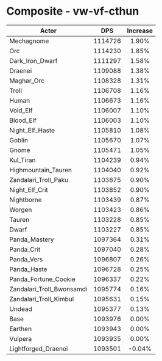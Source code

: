 # Composite - vw-vf-cthun
| Actor | DPS | Increase |
|---|:---:|:---:|
|Mechagnome|1114726|1.90%|
|Orc|1114230|1.85%|
|Dark_Iron_Dwarf|1111297|1.58%|
|Draenei|1109088|1.38%|
|Maghar_Orc|1108328|1.31%|
|Troll|1106708|1.16%|
|Human|1106673|1.16%|
|Void_Elf|1106007|1.10%|
|Blood_Elf|1106003|1.10%|
|Night_Elf_Haste|1105810|1.08%|
|Goblin|1105670|1.07%|
|Gnome|1105471|1.05%|
|Kul_Tiran|1104239|0.94%|
|Highmountain_Tauren|1104040|0.92%|
|Zandalari_Troll_Paku|1103875|0.90%|
|Night_Elf_Crit|1103852|0.90%|
|Nightborne|1103439|0.87%|
|Worgen|1103423|0.86%|
|Tauren|1103228|0.85%|
|Dwarf|1103227|0.85%|
|Panda_Mastery|1097364|0.31%|
|Panda_Crit|1097040|0.28%|
|Panda_Vers|1096807|0.26%|
|Panda_Haste|1096728|0.25%|
|Panda_Fortune_Cookie|1096337|0.22%|
|Zandalari_Troll_Bwonsamdi|1095774|0.16%|
|Zandalari_Troll_Kimbul|1095631|0.15%|
|Undead|1095377|0.13%|
|Base|1093976|0.00%|
|Earthen|1093943|0.00%|
|Vulpera|1093935|0.00%|
|Lightforged_Draenei|1093501|-0.04%|
